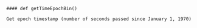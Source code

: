     #### def getTimeEpochBin() 
    
    Get epoch timestamp (number of seconds passed since January 1, 1970)
